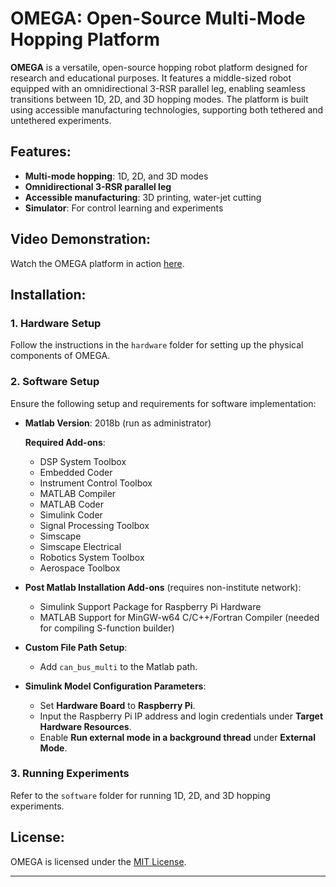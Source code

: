 # OMEGA: Open-Source Multi-Mode Hopping Platform

**OMEGA** is a versatile, open-source hopping robot platform designed for research and educational purposes. It features a middle-sized robot equipped with an omnidirectional 3-RSR parallel leg, enabling seamless transitions between 1D, 2D, and 3D hopping modes. The platform is built using accessible manufacturing technologies, supporting both tethered and untethered experiments.

## Features:
- **Multi-mode hopping**: 1D, 2D, and 3D modes
- **Omnidirectional 3-RSR parallel leg**
- **Accessible manufacturing**: 3D printing, water-jet cutting
- **Simulator**: For control learning and experiments

## Video Demonstration:
Watch the OMEGA platform in action [here](https://github.com/user-attachments/assets/fb11da87-3373-4812-8873-817871e5c72c).

## Installation:

### 1. Hardware Setup
Follow the instructions in the `hardware` folder for setting up the physical components of OMEGA.

### 2. Software Setup
Ensure the following setup and requirements for software implementation:

- **Matlab Version**: 2018b (run as administrator)  

  **Required Add-ons**:
  - DSP System Toolbox
  - Embedded Coder
  - Instrument Control Toolbox
  - MATLAB Compiler
  - MATLAB Coder
  - Simulink Coder
  - Signal Processing Toolbox
  - Simscape
  - Simscape Electrical
  - Robotics System Toolbox
  - Aerospace Toolbox
  
- **Post Matlab Installation Add-ons** (requires non-institute network):
  - Simulink Support Package for Raspberry Pi Hardware
  - MATLAB Support for MinGW-w64 C/C++/Fortran Compiler (needed for compiling S-function builder)

- **Custom File Path Setup**:
  - Add `can_bus_multi` to the Matlab path.

- **Simulink Model Configuration Parameters**:
  - Set **Hardware Board** to **Raspberry Pi**.
  - Input the Raspberry Pi IP address and login credentials under **Target Hardware Resources**.
  - Enable **Run external mode in a background thread** under **External Mode**.

### 3. Running Experiments
Refer to the `software` folder for running 1D, 2D, and 3D hopping experiments.

## License:
OMEGA is licensed under the [MIT License](LICENSE).

---
